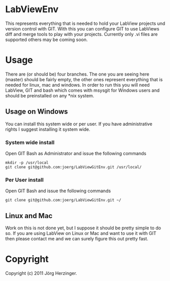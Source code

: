 LabViewEnv
==========

This represents everything that is needed to hold your LabView projects und version control with GIT.
With this you can configure GIT to use LabViews diff and merge tools to play with your projects. Currently only .vi files are supported others may be coming soon.

Usage
=====

There are (or should be) four branches. The one you are seeing here (master) should be fairly empty, the other ones represent everything that is needed for linux, mac and windows.
In order to run this you will need LabView, GIT and bash which comes with msysgit for Windows users and should be preinstalled on any *nix system.

Usage on Windows
----------------

You can install this system wide or per user. If you have administrative rights I suggest installing it system wide.

### System wide install

Open GIT Bash as Administrator and issue the following commands

	mkdir -p /usr/local
	git clone git@github.com:joerg/LabViewGitEnv.git /usr/local/
	
### Per User install

Open GIT Bash and issue the following commands
	
	git clone git@github.com:joerg/LabViewGitEnv.git ~/

Linux and Mac
-------------

Work on this is not done yet, but I suppose it should be pretty simple to do so. If you are using LabView on Linux or Mac and want to use it with GIT then please contact me and we can surely figure this out pretty fast.


Copyright
=========

Copyright (c) 2011 Jörg Herzinger.
